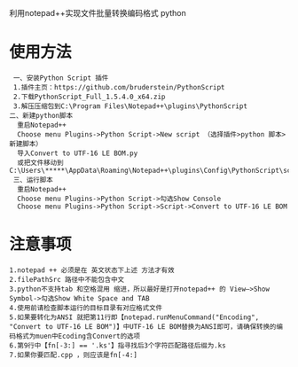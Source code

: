 利用notepad++实现文件批量转换编码格式
python

使用方法
===========
     一、安装Python Script 插件
     1.插件主页：https://github.com/bruderstein/PythonScript
     2.下载PythonScript_Full_1.5.4.0_x64.zip
     3.解压压缩包到C:\Program Files\Notepad++\plugins\PythonScript
    二、新建python脚本
      重启Notepad++
      Choose menu Plugins->Python Script->New script （选择插件>python 脚本>新建脚本）
	  导入Convert to UTF-16 LE BOM.py
	  或把文件移动到C:\Users\*****\AppData\Roaming\Notepad++\plugins\Config\PythonScript\scripts
     三、运行脚本
      重启Notepad++
	  Choose menu Plugins->Python Script->勾选Show Console
	  Choose menu Plugins->Python Script->Script->Convert to UTF-16 LE BOM

注意事项
===========
    1.notepad ++ 必须是在 英文状态下上述 方法才有效
    2.filePathSrc 路径中不能包含中文
    3.python不支持tab 和空格混用 缩进，所以最好是打开notepad++ 的 View–>Show Symbol->勾选Show White Space and TAB
    4.使用前请检查脚本运行的目标目录有对应格式文件
    5.如果要转化为ANSI 就把第11行即【notepad.runMenuCommand("Encoding", "Convert to UTF-16 LE BOM")】中UTF-16 LE BOM替换为ANSI即可，请确保转换的编码格式为muen中Ecoding含Convert的选项 
    6.第9行中【fn[-3:] == '.ks'】指寻找后3个字符匹配路径后缀为.ks
    7.如果你要匹配.cpp ，则应该是fn[-4:]
